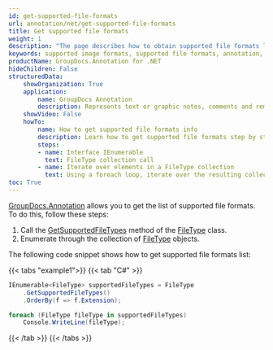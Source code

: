 ```yaml
---
id: get-supported-file-formats
url: annotation/net/get-supported-file-formats
title: Get supported file formats
weight: 1
description: "The page describes how to obtain supported file formats list when annotate documents and images with GroupDocs.Annotation within your .NET applications."
keywords: supported image formats, supported file formats, annotation, Groupdocs annotation
productName: GroupDocs.Annotation for .NET
hideChildren: False
structuredData:
    showOrganization: True
    application:    
        name: GroupDocs Annotation
        description: Represents text or graphic notes, comments and remarks attached to a specific part of the content of the document using C#
    showVideo: False
    howTo:
        name: How to get supported file formats info
        description: Learn how to get supported file formats step by step
        steps:
        - name: Interface IEnumerable
          text: FileType collection call
        - name: Iterate over elements in a FileType collection
          text: Using a foreach loop, iterate over the resulting collection.
toc: True
---
```

[GroupDocs.Annotation](https://products.groupdocs.com/annotation/net) allows you to get the list of supported file formats. To do this, follow these steps:

1.   Call the [GetSupportedFileTypes](https://reference.groupdocs.com/net/annotation/groupdocs.annotation/filetype/methods/getsupportedfiletypes) method of the [FileType](https://reference.groupdocs.com/net/annotation/groupdocs.annotation/filetype) class.
2.   Enumerate through the collection of [FileType](https://reference.groupdocs.com/net/annotation/groupdocs.annotation/filetype) objects.

The following code snippet shows how to get supported file formats list:

{{< tabs "example1">}}
{{< tab "C#" >}}
```csharp
IEnumerable<FileType> supportedFileTypes = FileType
	.GetSupportedFileTypes()
	.OrderBy(f => f.Extension);

foreach (FileType fileType in supportedFileTypes)
	Console.WriteLine(fileType);
```
{{< /tab >}}
{{< /tabs >}}

